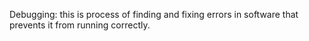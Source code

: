 Debugging: this is process of finding and fixing errors in software that prevents it from running correctly.

